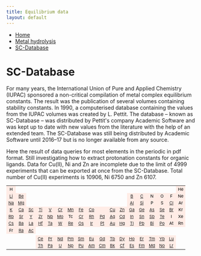 ```yaml
---
title: Equilibrium data
layout: default
---
```

<ul>
  <li><a href="/">Home</a></li>
  <li><a href="/cost-nectar.html">Metal hydrolysis</a></li>
  <li><a class="active" href="/sc-database.html">SC-Database</a></li>
</ul>

# SC-Database

For many years, the International Union of Pure and Applied Chemistry (IUPAC) sponsored a non-critical compilation of metal complex equilibrium constants. The result was the publication of several volumes containing stability constants. In 1990, a computerised database containing the values from the IUPAC volumes was created by L. Pettit. The database – known as SC-Database – was distributed by Pettit's company Academic Software and was kept up to date with new values from the literature with the help of an extended team. The SC-Database was still being distributed by Academic Software until 2016–17 but is no longer available from any source.

Here the result of data queries for most elements in the periodic in pdf format. Still investigating how to extract protonation constants for organic ligands. Data for Cu(II), Ni and Zn are incomplete due to the limit of 4999 experiments that can be exported at once from the SC-Database. Total number of Cu(II) experiments is 10906, Ni 6750 and Zn 6107.

<table style="font-size:11px; color:black">
  <tr>
    <td align="center" border="1" bgcolor="#ffece6">H</td>
    <td></td>
    <td></td>
    <td></td>
    <td></td>
    <td></td>
    <td></td>
    <td></td>
    <td></td>
    <td></td>
    <td></td>
    <td></td>
    <td></td>
    <td></td>
    <td></td>
    <td></td>
    <td></td>
    <td align="center" border="1" bgcolor="#ffece6">He</td>
  </tr>
  <tr>
    <td align="center" border="1" bgcolor="#ffece6"><a href="docs//IUPAC/Li.pdf" target="_blank" rel="noopener">Li</a></td>
    <td align="center" border="1" bgcolor="#ffece6"><a href="docs//IUPAC/Be.pdf" target="_blank" rel="noopener">Be</a></td>
    <td></td>
    <td></td>
    <td></td>
    <td></td>
    <td></td>
    <td></td>
    <td></td>
    <td></td>
    <td></td>
    <td></td>
    <td align="center" border="1" bgcolor="#ffece6"><a href="docs//IUPAC/B.pdf" target="_blank" rel="noopener">B</a></td>
    <td align="center" border="1" bgcolor="#ffece6"><a href="docs//IUPAC/C.pdf" target="_blank" rel="noopener">C</a></td>
    <td align="center" border="1" bgcolor="#ffece6">N</td>
    <td align="center" border="1" bgcolor="#ffece6">O</td>
    <td align="center" border="1" bgcolor="#ffece6">F</td>
    <td align="center" border="1" bgcolor="#ffece6">Ne</td>
  </tr>
  <tr border="1">
    <td align="center" border="1" bgcolor="#ffece6"><a href="docs//IUPAC/Na.pdf" target="_blank" rel="noopener">Na</a></td>
    <td align="center" border="1" bgcolor="#ffece6"><a href="docs//IUPAC/Mg.pdf" target="_blank" rel="noopener">Mg</a></td>
    <td></td>
    <td></td>
    <td></td>
    <td></td>
    <td></td>
    <td></td>
    <td></td>
    <td></td>
    <td></td>
    <td></td>
    <td align="center" border="1" bgcolor="#ffece6"><a href="docs//IUPAC/Al.pdf" target="_blank" rel="noopener">Al</a></td>
    <td align="center" border="1" bgcolor="#ffece6"><a href="docs//IUPAC/Si.pdf" target="_blank" rel="noopener">Si</a></td>
    <td align="center" border="1" bgcolor="#ffece6">P</td>
    <td align="center" border="1" bgcolor="#ffece6">S</td>
    <td align="center" border="1" bgcolor="#ffece6"><a href="docs//IUPAC/Cl.pdf" target="_blank" rel="noopener">Cl</a></td>
    <td align="center" border="1" bgcolor="#ffece6">Ar</td>
  </tr>
  <tr border="1">
    <td align="center" border="1" bgcolor="#ffece6"><a href="docs//IUPAC/K.pdf" target="_blank" rel="noopener">K</a></td>
    <td align="center" border="1" bgcolor="#ffece6"><a href="docs//IUPAC/Ca.pdf" target="_blank" rel="noopener">Ca</a></td>
    <td align="center" border="1" bgcolor="#ffece6"><a href="docs//IUPAC/Sc.pdf" target="_blank" rel="noopener">Sc</a></td>
    <td align="center" border="1" bgcolor="#ffece6"><a href="docs//IUPAC/Ti.pdf" target="_blank" rel="noopener">Ti</a></td>
    <td align="center" border="1" bgcolor="#ffece6"><a href="docs//IUPAC/V.pdf" target="_blank" rel="noopener">V</a></td>
    <td align="center" border="1" bgcolor="#ffece6"><a href="docs//IUPAC/Cr.pdf" target="_blank" rel="noopener">Cr</a></td>
    <td align="center" border="1" bgcolor="#ffece6"><a href="docs//IUPAC/Mn.pdf" target="_blank" rel="noopener">Mn</a></td>
    <td align="center" border="1" bgcolor="#ffece6"><a href="docs//IUPAC/Fe.pdf" target="_blank" rel="noopener">Fe</a></td>
    <td align="center" border="1" bgcolor="#ffece6"><a href="docs//IUPAC/Co.pdf" target="_blank" rel="noopener">Co</a></td>
    <td align="center" border="1" bgcolor="#ffece6"><a href="docs//IUPAC/Ni.pdf" target="_blank" rel="noopener"Ni</a></td>
    <td align="center" border="1" bgcolor="#ffece6"><a href="docs//IUPAC/Cu.pdf" target="_blank" rel="noopener">Cu</a></td>
    <td align="center" border="1" bgcolor="#ffece6"><a href="docs//IUPAC/Zn.pdf" target="_blank" rel="noopener">Zn</a></td>
    <td align="center" border="1" bgcolor="#ffece6"><a href="docs//IUPAC/Ga.pdf" target="_blank" rel="noopener">Ga</a></td>
    <td align="center" border="1" bgcolor="#ffece6"><a href="docs//IUPAC/Ge.pdf" target="_blank" rel="noopener">Ge</a></td>
    <td align="center" border="1" bgcolor="#ffece6"><a href="docs//IUPAC/As.pdf" target="_blank" rel="noopener">As</a></td>
    <td align="center" border="1" bgcolor="#ffece6"><a href="docs//IUPAC/Se.pdf" target="_blank" rel="noopener">Se</a></td>
    <td align="center" border="1" bgcolor="#ffece6"><a href="docs//IUPAC/Br.pdf" target="_blank" rel="noopener">Br</a></td>
    <td align="center" border="1" bgcolor="#ffece6">Kr</td>
  </tr>
  <tr>
    <td align="center" border="1" bgcolor="#ffece6"><a href="docs//IUPAC/Rb.pdf" target="_blank" rel="noopener">Rb</a></td>
    <td align="center" border="1" bgcolor="#ffece6"><a href="docs//IUPAC/Sr.pdf" target="_blank" rel="noopener">Sr</a></td>
    <td align="center" border="1" bgcolor="#ffece6"><a href="docs//IUPAC/Y.pdf" target="_blank" rel="noopener">Y</a></td>
    <td align="center" border="1" bgcolor="#ffece6"><a href="docs//IUPAC/Zr.pdf" target="_blank" rel="noopener">Zr</a></td>
    <td align="center" border="1" bgcolor="#ffece6"><a href="docs//IUPAC/Nb.pdf" target="_blank" rel="noopener">Nb</a></td>
    <td align="center" border="1" bgcolor="#ffece6"><a href="docs//IUPAC/Mo.pdf" target="_blank" rel="noopener">Mo</a></td>
    <td align="center" border="1" bgcolor="#ffece6">Tc</td>
    <td align="center" border="1" bgcolor="#ffece6"><a href="docs//IUPAC/Cr.pdf" target="_blank" rel="noopener">Cr</a></td>
    <td align="center" border="1" bgcolor="#ffece6"><a href="docs//IUPAC/Rh.pdf" target="_blank" rel="noopener">Rh</a></td>
    <td align="center" border="1" bgcolor="#ffece6"><a href="docs//IUPAC/Pd.pdf" target="_blank" rel="noopener">Pd</a></td>
    <td align="center" border="1" bgcolor="#ffece6"><a href="docs//IUPAC/Ag.pdf" target="_blank" rel="noopener">Ag</a></td>
    <td align="center" border="1" bgcolor="#ffece6"><a href="docs//IUPAC/Cd.pdf" target="_blank" rel="noopener">Cd</a></td>
    <td align="center" border="1" bgcolor="#ffece6"><a href="docs//IUPAC/In.pdf" target="_blank" rel="noopener">In</a></td>
    <td align="center" border="1" bgcolor="#ffece6"><a href="docs//IUPAC/Sn.pdf" target="_blank" rel="noopener">Sn</a></td>
    <td align="center" border="1" bgcolor="#ffece6"><a href="docs//IUPAC/Sb.pdf" target="_blank" rel="noopener">Sb</a></td>
    <td align="center" border="1" bgcolor="#ffece6"><a href="docs//IUPAC/Te.pdf" target="_blank" rel="noopener">Te</a></td>
    <td align="center" border="1" bgcolor="#ffece6">I</td>
    <td align="center" border="1" bgcolor="#ffece6">Xe</td>
  </tr>
  <tr>
    <td align="center" border="1" bgcolor="#ffece6"><a href="docs//IUPAC/Cs.pdf" target="_blank" rel="noopener">Cs</a></td>
    <td align="center" border="1" bgcolor="#ffece6"><a href="docs//IUPAC/Ba.pdf" target="_blank" rel="noopener">Ba</a></td>
    <td align="center" border="1" bgcolor="#ffece6"><a href="docs//IUPAC/La.pdf" target="_blank" rel="noopener">La</a></td>
    <td align="center" border="1" bgcolor="#ffece6"><a href="docs//IUPAC/Hf.pdf" target="_blank" rel="noopener">Hf</a></td>
    <td align="center" border="1" bgcolor="#ffece6"><a href="docs//IUPAC/Ta.pdf" target="_blank" rel="noopener">Ta</a></td>
    <td align="center" border="1" bgcolor="#ffece6"><a href="docs//IUPAC/W.pdf" target="_blank" rel="noopener">W</a></td>
    <td align="center" border="1" bgcolor="#ffece6"><a href="docs//IUPAC/Re.pdf" target="_blank" rel="noopener">Re</a></td>
    <td align="center" border="1" bgcolor="#ffece6"><a href="docs//IUPAC/Os.pdf" target="_blank" rel="noopener">Os</a></td>
    <td align="center" border="1" bgcolor="#ffece6"><a href="docs//IUPAC/Ir.pdf" target="_blank" rel="noopener">Ir</a></td>
    <td align="center" border="1" bgcolor="#ffece6"><a href="docs//IUPAC/Pt.pdf" target="_blank" rel="noopener">Pt</a></td>
    <td align="center" border="1" bgcolor="#ffece6"><a href="docs//IUPAC/Au.pdf" target="_blank" rel="noopener">Au</a></td>
    <td align="center" border="1" bgcolor="#ffece6"><a href="docs//IUPAC/Hg.pdf" target="_blank" rel="noopener">Hg</a></td>
    <td align="center" border="1" bgcolor="#ffece6"><a href="docs//IUPAC/Tl.pdf" target="_blank" rel="noopener">Tl</a></td>
    <td align="center" border="1" bgcolor="#ffece6"><a href="docs//IUPAC/Pb.pdf" target="_blank" rel="noopener">Pb</a></td>
    <td align="center" border="1" bgcolor="#ffece6"><a href="docs//IUPAC/Bi.pdf" target="_blank" rel="noopener">Bi</a></td>
    <td align="center" border="1" bgcolor="#ffece6"><a href="docs//IUPAC/Po.pdf" target="_blank" rel="noopener">Po</a></td>
    <td align="center" border="1" bgcolor="#ffece6">At</td>
    <td align="center" border="1" bgcolor="#ffece6">Rn</td>
  </tr>
  <tr>
    <td align="center" border="1" bgcolor="#ffece6">Fr</td>
    <td align="center" border="1" bgcolor="#ffece6"><a href="docs//IUPAC/Ra.pdf" target="_blank" rel="noopener">Ra</a></td>
    <td align="center" border="1" bgcolor="#ffece6"><a href="docs//IUPAC/Ac.pdf" target="_blank" rel="noopener">Ac</a></td>
    <td align="center" border="1"></td>
    <td align="center" border="1"></td>
    <td align="center" border="1"></td>
    <td align="center" border="1"></td>
    <td align="center" border="1"></td>
    <td align="center" border="1"></td>
    <td align="center" border="1"></td>
    <td align="center" border="1"></td>
    <td align="center" border="1"></td>
    <td align="center" border="1"></td>
    <td align="center" border="1"></td>
    <td align="center" border="1"></td>
    <td align="center" border="1"></td>
    <td align="center" border="1"></td>
    <td align="center" border="1"></td>
  </tr>
  <tr>
    <td></td>
    <td></td>
    <td></td>
    <td></td>
    <td></td>
    <td></td>
    <td></td>
    <td></td>
    <td></td>
    <td></td>
    <td></td>
    <td></td>
    <td></td>
    <td></td>
    <td></td>
    <td></td>
    <td></td>
    <td></td>
  </tr>
  <tr>
    <td></td>
    <td></td>
    <td></td>
    <td align="center" border="1" bgcolor="#ffece6"><a href="docs//IUPAC/Ce.pdf" target="_blank" rel="noopener">Ce</a></td>
    <td align="center" border="1" bgcolor="#ffece6"><a href="docs//IUPAC/Pr.pdf" target="_blank" rel="noopener">Pr</a></td>
    <td align="center" border="1" bgcolor="#ffece6"><a href="docs//IUPAC/Nd.pdf" target="_blank" rel="noopener">Nd</a></td>
    <td align="center" border="1" bgcolor="#ffece6"><a href="docs//IUPAC/Pm.pdf" target="_blank" rel="noopener">Pm</a></td>
    <td align="center" border="1" bgcolor="#ffece6"><a href="docs//IUPAC/Sm.pdf" target="_blank" rel="noopener">Sm</a></td>
    <td align="center" border="1" bgcolor="#ffece6"><a href="docs//IUPAC/Eu.pdf" target="_blank" rel="noopener">Eu</a></td>
    <td align="center" border="1" bgcolor="#ffece6"><a href="docs//IUPAC/Gd.pdf" target="_blank" rel="noopener">Gd</a></td>
    <td align="center" border="1" bgcolor="#ffece6"><a href="docs//IUPAC/Tb.pdf" target="_blank" rel="noopener">Tb</a></td>
    <td align="center" border="1" bgcolor="#ffece6"><a href="docs//IUPAC/Dy.pdf" target="_blank" rel="noopener">Dy</a></td>
    <td align="center" border="1" bgcolor="#ffece6"><a href="docs//IUPAC/Ho.pdf" target="_blank" rel="noopener">Ho</a></td>
    <td align="center" border="1" bgcolor="#ffece6"><a href="docs//IUPAC/Er.pdf" target="_blank" rel="noopener">Er</a></td>
    <td align="center" border="1" bgcolor="#ffece6"><a href="docs//IUPAC/Tm.pdf" target="_blank" rel="noopener">Tm</a></td>
    <td align="center" border="1" bgcolor="#ffece6"><a href="docs//IUPAC/Yb.pdf" target="_blank" rel="noopener">Yb</a></td>
    <td align="center" border="1" bgcolor="#ffece6"><a href="docs//IUPAC/Lu.pdf" target="_blank" rel="noopener">Lu</a></td>
    <td></td>
  </tr>
  <tr>
    <td></td>
    <td></td>
    <td></td>
    <td align="center" border="1" bgcolor="#ffece6"><a href="docs//IUPAC/Th.pdf" target="_blank" rel="noopener">Th</a></td>
    <td align="center" border="1" bgcolor="#ffece6"><a href="docs//IUPAC/Pa.pdf" target="_blank" rel="noopener">Pa</a></td>
    <td align="center" border="1" bgcolor="#ffece6"><a href="docs//IUPAC/U.pdf" target="_blank" rel="noopener">U</a></td>
    <td align="center" border="1" bgcolor="#ffece6"><a href="docs//IUPAC/Np.pdf" target="_blank" rel="noopener">Np</a></td>
    <td align="center" border="1" bgcolor="#ffece6"><a href="docs//IUPAC/Pu.pdf" target="_blank" rel="noopener">Pu</a></td>
    <td align="center" border="1" bgcolor="#ffece6"><a href="docs//IUPAC/Am.pdf" target="_blank" rel="noopener">Am</a></td>
    <td align="center" border="1" bgcolor="#ffece6"><a href="docs//IUPAC/Cm.pdf" target="_blank" rel="noopener">Cm</a></td>
    <td align="center" border="1" bgcolor="#ffece6"><a href="docs//IUPAC/Bk.pdf" target="_blank" rel="noopener">Bk</a></td>
    <td align="center" border="1" bgcolor="#ffece6"><a href="docs//IUPAC/Cf.pdf" target="_blank" rel="noopener">Cf</a></td>
    <td align="center" border="1" bgcolor="#ffece6"><a href="docs//IUPAC/Es.pdf" target="_blank" rel="noopener">Es</a></td>
    <td align="center" border="1" bgcolor="#ffece6"><a href="docs//IUPAC/Fm.pdf" target="_blank" rel="noopener">Fm</a></td>
    <td align="center" border="1" bgcolor="#ffece6"><a href="docs//IUPAC/Md.pdf" target="_blank" rel="noopener">Md</a></td>
    <td align="center" border="1" bgcolor="#ffece6"><a href="docs//IUPAC/No.pdf" target="_blank" rel="noopener">No</a></td>
    <td align="center" border="1" bgcolor="#ffece6"><a href="docs//IUPAC/C.pdf" target="_blank" rel="noopener">Lr</a></td>
    <td></td>
  </tr>
</table>
